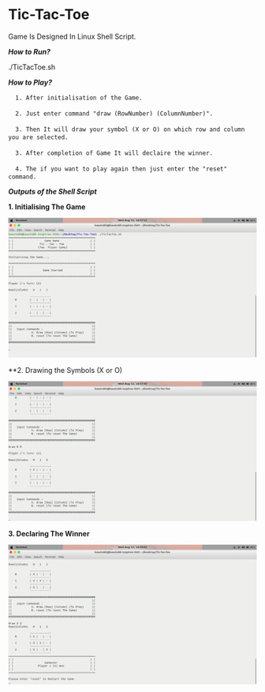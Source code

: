 # Tic-Tac-Toe

Game Is Designed In Linux Shell Script.

***How to Run?***

./TicTacToe.sh

***How to Play?***

      1. After initialisation of the Game.

      2. Just enter command "draw (RowNumber) (ColumnNumber)". 
      
      3. Then It will draw your symbol (X or O) on which row and column you are selected. 

      3. After completion of Game It will declaire the winner.

      4. The if you want to play again then just enter the "reset" command.

***Outputs of the Shell Script***

**1. Initialising The Game**

![Image1](https://github.com/Kaustubh-Wadagavi/Tic-Tac-Toe/blob/master/output/Initiasization.png)

**2. Drawing the Symbols (X or O)

![Image](https://github.com/Kaustubh-Wadagavi/Tic-Tac-Toe/blob/master/output/DrawingValues.png)

**3. Declaring The Winner**

![image](https://github.com/Kaustubh-Wadagavi/Tic-Tac-Toe/blob/master/output/DeclairingWinner.png)

